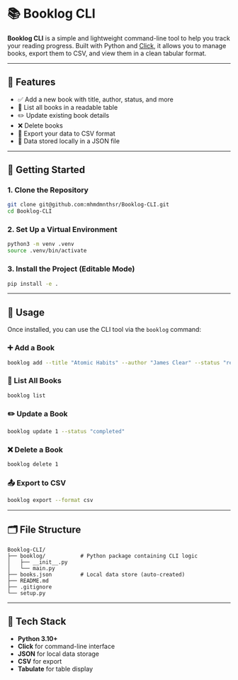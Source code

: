 # 📚 Booklog CLI

**Booklog CLI** is a simple and lightweight command-line tool to help you track your reading progress. Built with Python and [Click](https://click.palletsprojects.com/), it allows you to manage books, export them to CSV, and view them in a clean tabular format.

---

## 🔧 Features

- ✅ Add a new book with title, author, status, and more
- 📖 List all books in a readable table
- ✏️ Update existing book details
- ❌ Delete books
- 📁 Export your data to CSV format
- 🧠 Data stored locally in a JSON file

---

## 🚀 Getting Started

### 1. Clone the Repository

```bash
git clone git@github.com:mhmdmnthsr/Booklog-CLI.git
cd Booklog-CLI
```

### 2. Set Up a Virtual Environment

```bash
python3 -m venv .venv
source .venv/bin/activate
```

### 3. Install the Project (Editable Mode)

```bash
pip install -e .
```

---

## 📝 Usage

Once installed, you can use the CLI tool via the `booklog` command:

### ➕ Add a Book

```bash
booklog add --title "Atomic Habits" --author "James Clear" --status "reading"
```

### 📃 List All Books

```bash
booklog list
```

### ✏️ Update a Book

```bash
booklog update 1 --status "completed"
```

### ❌ Delete a Book

```bash
booklog delete 1
```

### 📤 Export to CSV

```bash
booklog export --format csv
```

---

## 🗂️ File Structure

```
Booklog-CLI/
├── booklog/           # Python package containing CLI logic
│   ├── __init__.py
│   └── main.py
├── books.json         # Local data store (auto-created)
├── README.md
├── .gitignore
└── setup.py
```

---

## 🧰 Tech Stack

- **Python 3.10+**
- **Click** for command-line interface
- **JSON** for local data storage
- **CSV** for export
- **Tabulate** for table display
